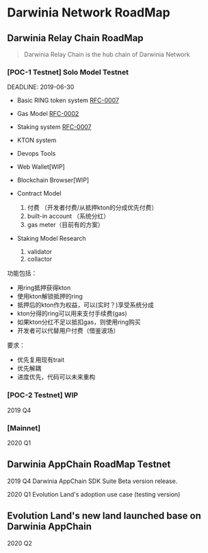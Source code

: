 # Darwinia Network RoadMap

## Darwinia Relay Chain RoadMap
> Darwinia Relay Chain is the hub chain of Darwinia Network
> 


### [POC-1 Testnet] Solo Model Testnet
DEADLINE: 2019-06-30

- Basic RING token system [RFC-0007](https://github.com/darwinia-network/rfcs/blob/master/zh_CN/0007-dawinia-token-staking-model.md#solo%E6%A8%A1%E5%BC%8F)
- Gas Model [RFC-0002](https://github.com/darwinia-network/rfcs/blob/master/zh_CN/0002-darwinia-gas-model.md)
- Staking system [RFC-0007](https://github.com/darwinia-network/rfcs/blob/master/zh_CN/0007-dawinia-token-staking-model.md#solo%E6%A8%A1%E5%BC%8F)
- KTON system 
- Devops Tools
- Web Wallet[WIP]
- Blockchain Browser[WIP] 
- Contract Model 
    1. 付费 （开发者付费/从抵押kton的分成优先付费）
    2. built-in account （系统分红）
    3. gas meter（目前有的方案）
    
- Staking Model Research
    1. validator
    2. collactor

功能包括：
 - 用ring抵押获得kton
 - 使用kton解锁抵押的ring
 - 抵押后的kton作为权益，可以(实时？)享受系统分成
 - kton分得的ring可以用来支付手续费(gas)
 - 如果kton分红不足以抵扣gas，则使用ring购买
 - 开发者可以代替用户付费（借鉴波场）


要求：
- 优先复用现有trait
- 优先解耦
- 进度优先，代码可以未来重构

### [POC-2 Testnet] WIP
2019 Q4

### [Mainnet]
2020 Q1

## Darwinia AppChain RoadMap Testnet
2019 Q4
Darwinia AppChain SDK Suite Beta version release.

2020 Q1
Evolution Land's adoption use case (testing version)
    
## Evolution Land's new land launched base on Darwinia AppChain
2020 Q2    
